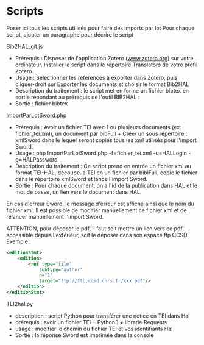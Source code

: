 # Scripts
Poser ici tous les scripts utilisés pour faire des imports par lot
Pour chaque script, ajouter un paragraphe pour décrire le script

Bib2HAL_git.js
* Prérequis : Disposer de l'application Zotero (www.zotero.org) sur votre ordinateur. Installer le script dans le répertoire Translators de votre profil Zotero
* Usage : Sélectionner les références à exporter dans Zotero, puis cliquer-droit sur Exporter les documents et choisir le format Bib2HAL
* Description du traitement : le script met en forme un fichier bibtex en sortie répondant au prérequis de l'outil BIB2HAL : 
* Sortie : fichier bibtex

ImportParLotSword.php
* Prérequis : Avoir un fichier TEI avec 1 ou plusieurs documents (ex: fichier_tei.xml), un document par bibFull + Créer un sous répertoire : xmlSword dans le lequel seront copiés tous les xml utilisés pour l'import Sword. 
* Usage : php ImportParLotSword.php -f=fichier_tei.xml -u=HALLogin -p=HALPassword
* Description du traitement : Ce script prend en entrée un fichier xml au format TEI-HAL, découpe la TEI en un fichier par biblFull, copie le fichier dans le répertoire xmlSword et lance l'import Sword.
* Sortie : Pour chaque document, on a l'id de la publication dans HAL et le mot de passe, un lien vers le document dans HAL.

En cas d'erreur Sword, le message d'erreur est affiché ainsi que le nom du fichier xml. Il est possible de modifier manuellement ce fichier xml et de relancer manuellement l'import Sword.

ATTENTION, pour déposer le pdf, il faut soit mettre un lien vers ce pdf accessible depuis l'extérieur, soit le déposer dans son espace ftp CCSD. 
Exemple :
```xml
<editionStmt>
    <edition>
        <ref type="file"
            subtype="author"
            n="1"
            target="ftp://ftp.ccsd.cnrs.fr/xxx.pdf"/>
    </edition>
</editionStmt>
```
TEI2hal.py
* description : script Python pour transférer une notice en TEI dans Hal
* prérequis : avoir un fichier TEI + Python3 + librarie Requests
* usage : modifier le chemin du fichier TEI et vos identifiants Hal
* Sortie : la réponse Sword est imprimée dans la console
